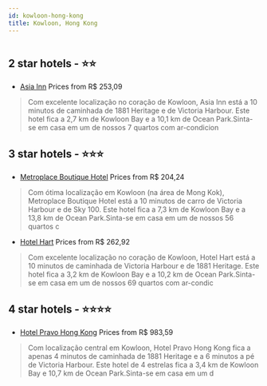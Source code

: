 ```yaml
---
id: kowloon-hong-kong
title: Kowloon, Hong Kong
---
```


<center><img src="https://i.travelapi.com/hotels/16000000/15080000/15074900/15074837/347bd0ce_z.jpg" alt="" /></center>


##  2 star hotels - ⭐️⭐️

-    [Asia Inn](https://www.hurb.com/br/aud/https://www.hurb.com/br/hotels/kowloon/asia-inn-HT-I2T4?cmp=18055) Prices from R$ 253,09
   > Com excelente localização no coração de Kowloon, Asia Inn está a 10 minutos de caminhada de 1881 Heritage e de Victoria Harbour.  Este hotel fica a 2,7 km de Kowloon Bay e a 10,1 km de Ocean Park.Sinta-se em casa em um de nossos 7 quartos com ar-condicion

##  3 star hotels - ⭐️⭐️⭐️

-    [Metroplace Boutique Hotel](https://www.hurb.com/br/aud/https://www.hurb.com/br/hotels/kowloon/metroplace-boutique-hotel-HT-LOGO?cmp=18055) Prices from R$ 204,24
   > Com ótima localização em Kowloon (na área de Mong Kok), Metroplace Boutique Hotel está a 10 minutos de carro de Victoria Harbour e de Sky 100.  Este hotel fica a 7,3 km de Kowloon Bay e a 13,8 km de Ocean Park.Sinta-se em casa em um de nossos 56 quartos c
-    [Hotel Hart](https://www.hurb.com/br/aud/https://www.hurb.com/br/hotels/kowloon/hotel-hart-HT-UQOM?cmp=18055) Prices from R$ 262,92
   > Com excelente localização no coração de Kowloon, Hotel Hart está a 10 minutos de caminhada de Victoria Harbour e de 1881 Heritage.  Este hotel fica a 3,2 km de Kowloon Bay e a 10,2 km de Ocean Park.Sinta-se em casa em um de nossos 69 quartos com ar-condic

##  4 star hotels - ⭐️⭐️⭐️⭐️

-    [Hotel Pravo Hong Kong](https://www.hurb.com/br/aud/https://www.hurb.com/br/hotels/kowloon/hotel-pravo-hong-kong-HT-4AZB?cmp=18055) Prices from R$ 983,59
   > Com localização central em Kowloon, Hotel Pravo Hong Kong fica a apenas 4 minutos de caminhada de 1881 Heritage e a 6 minutos a pé de Victoria Harbour.  Este hotel de 4 estrelas fica a 3,4 km de Kowloon Bay e 10,7 km de Ocean Park.Sinta-se em casa em um d
